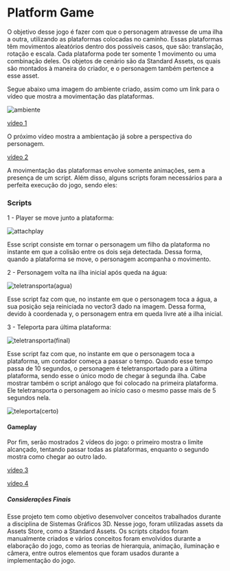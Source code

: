 # Platform Game

O objetivo desse jogo é fazer com que o personagem atravesse de uma ilha a outra, utilizando as plataformas colocadas no caminho. Essas plataformas têm movimentos aleatórios dentro dos possíveis casos, que são: translação, rotação e escala. Cada plataforma pode ter somente 1 movimento ou uma combinação deles. Os objetos de cenário são da Standard Assets, os quais são montados à maneira do criador, e o personagem também pertence a esse asset.


Segue abaixo uma imagem do ambiente criado, assim como um link para o vídeo que mostra a movimentação das plataformas.

![ambiente](https://user-images.githubusercontent.com/52334298/62245369-e1c9da00-b3b7-11e9-9233-a70128cddb08.jpg)

[vídeo 1](https://youtu.be/18IjnPUjwkE)

O próximo vídeo mostra a ambientação já sobre a perspectiva do personagem.

[vídeo 2](https://youtu.be/QaSZENLSL-w)

A movimentação das plataformas envolve somente animações, sem a presença de um script. Além disso, alguns scripts foram necessários para a perfeita execução do jogo, sendo eles:

### Scripts

1 - Player se move junto a plataforma:

![attachplay](https://user-images.githubusercontent.com/52334298/62284997-293d7e00-b42b-11e9-81bc-2e690752e3d4.jpg)

Esse script consiste em tornar o personagem um filho da plataforma no instante em que a colisão entre os dois seja detectada. Dessa forma, quando a plataforma se move, o personagem acompanha o movimento.

2 - Personagem volta na ilha inicial após queda na água:

![teletransporta(agua)](https://user-images.githubusercontent.com/52334298/62285600-4d4d8f00-b42c-11e9-814e-7aba4d103cb1.jpg)

Esse script faz com que, no instante em que o personagem toca a água, a sua posição seja reiniciada no vector3 dado na imagem. Dessa forma, devido à coordenada y, o personagem entra em queda livre até a ilha inicial.

3 - Teleporta para última plataforma:

![teletransporta(final)](https://user-images.githubusercontent.com/52334298/62285815-c8af4080-b42c-11e9-8bb5-b5b141db3898.jpg)

Esse script faz com que, no instante em que o personagem toca a plataforma, um contador começa a passar o tempo. Quando esse tempo passa de 10 segundos, o personagem é teletransportado para a última plataforma, sendo esse o único modo de chegar à segunda ilha. Cabe mostrar também o script análogo que foi colocado na primeira plataforma. Ele teletransporta o personagem ao início caso o mesmo passe mais de 5 segundos nela.

![teleporta(certo)](https://user-images.githubusercontent.com/52334298/62251229-7555d780-b3c5-11e9-8289-f3f803e59eff.jpg)


#### Gameplay

Por fim, serão mostrados 2 vídeos do jogo: o primeiro mostra o limite alcançado, tentando passar todas as plataformas, enquanto o segundo mostra como chegar ao outro lado.

[vídeo 3](https://youtu.be/fiAVWvGOhSs)

[vídeo 4](https://youtu.be/ypi8Nhbp0z0)

##### Considerações Finais
Esse projeto tem como objetivo desenvolver conceitos trabalhados durante a disciplina de Sistemas Gráficos 3D. Nesse jogo, foram utilizadas assets da Assets Store, como a Standard Assets. Os scripts citados foram manualmente criados e vários conceitos foram envolvidos durante a elaboração do jogo, como as teorias de hierarquia, animação, iluminação e câmera, entre outros elementos que foram usados durante a implementação do jogo.
